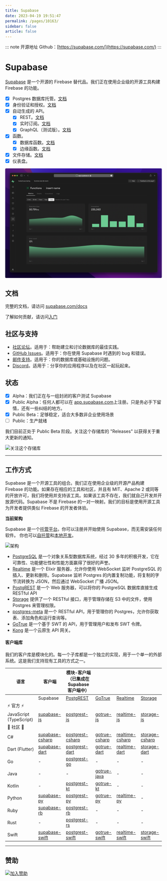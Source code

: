 ```yaml
---
title: Supabase
date: 2023-04-19 19:51:47
permalink: /pages/10163/
sidebar: false
article: false
---
```

::: note 开源地址
Github：[https://supabase.com/](https://supabase.com/)
:::
# Supabase

[Supabase](https://supabase.com) 是一个开源的 Firebase 替代品。我们正在使用企业级的开源工具构建 Firebase 的功能。

- [X] Postgres 数据库托管。[文档](https://supabase.com/docs/guides/database)
- [X] 身份验证和授权。[文档](https://supabase.com/docs/guides/auth)
- [X] 自动生成的 API。
  - [X] REST。[文档](https://supabase.com/docs/guides/api#rest-api)
  - [X] 实时订阅。[文档](https://supabase.com/docs/guides/api#realtime-api)
  - [X] GraphQL（测试版）。[文档](https://supabase.com/docs/guides/api#graphql-api)
- [X] 函数。
  - [X] 数据库函数。[文档](https://supabase.com/docs/guides/database/functions)
  - [X] 边缘函数。[文档](https://supabase.com/docs/guides/functions)
- [X] 文件存储。[文档](https://supabase.com/docs/guides/storage)
- [X] 仪表盘。

![Supabase Dashboard](https://raw.githubusercontent.com/supabase/supabase/master/apps/www/public/images/github/supabase-dashboard.png)

## 文档

完整的文档，请访问 [supabase.com/docs](https://supabase.com/docs)

了解如何贡献，请访问[入门](../DEVELOPERS.md)

## 社区与支持

- [社区论坛](https://github.com/supabase/supabase/discussions)。适用于：帮助建立和讨论数据库的最佳实践。
- [GitHub Issues](https://github.com/supabase/supabase/issues)。适用于：你在使用 Supabase 时遇到的 bug 和错误。
- [邮件支持](https://supabase.com/docs/support#business-support)。适用于：你的数据库或基础设施的问题。
- [Discord](https://discord.supabase.com)。适用于：分享你的应用程序以及在社区一起玩起来。

## 状态

- [X] Alpha：我们正在与一组封闭的客户测试 Supabase
- [X] Public Alpha：任何人都可以在 [app.supabase.com](https://app.supabase.com)上注册。只是务必手下留情，还有一些纠结的地方。
- [X] Public Beta：足够稳定，适合大多数非企业使用场景
- [ ] Public：生产就绪

我们目前正处于 Public Beta 阶段。关注这个存储库的 "Releases" 以获得关于重大更新的通知。

![关注这个存储库](https://gitcdn.link/repo/supabase/supabase/master/web/static/watch-repo.gif)

------

## 工作方式

Supabase 是一个开源工具的组合。我们正在使用企业级的开源产品构建 Firebase 的功能。如果存在相应的工具和社区，并且有 MIT、Apache 2 或同等的开放许可，我们将使用并支持该工具。如果该工具不存在，我们就自己开发并开放源代码。Supabase 不是 Firebase 的一对一映射。我们的目标是使用开源工具为开发者提供类似 Firebase 的开发者体验。

**当前架构**

Supabase 是一个[托管平台](https://app.supabase.com)。你可以注册并开始使用 Supabase，而无需安装任何软件。 你也可以[自托管](https://supabase.com/docs/guides/hosting/overview)和[本地开发](https://supabase.com/docs/guides/local-development)。

![架构](https://supabase.com/docs/assets/images/supabase-architecture-9050a7317e9ec7efb7807f5194122e48.png)

- [PostgreSQL](https://www.postgresql.org/) 是一个对象关系型数据库系统，经过 30 多年的积极开发，它在可靠性、功能健壮性和性能方面赢得了很好的声誉。
- [Realtime](https://github.com/supabase/realtime) 是一个 Elixir 服务器，允许你使用 WebSocket 监听 PostgreSQL 的插入、更新和删除。Supabase 监听 Postgres 的内置复制功能，将复制的字节流转换为 JSON，然后通过 WebSocket 广播 JSON。
- [PostgREST](http://postgrest.org/) 是一个 Web 服务器，可以将你的 PostgreSQL 数据库直接生成 RESTful API
- [Storage](https://github.com/supabase/storage-api) 提供了一个 RESTful 接口，用于管理存储在 S3 中的文件，使用 Postgres 来管理权限。
- [postgres-meta](https://github.com/supabase/postgres-meta) 是一个 RESTful API，用于管理你的 Postgres，允许你获取表、添加角色和运行查询等。
- [GoTrue](https://github.com/netlify/gotrue) 是一个基于 SWT 的 API，用于管理用户和发布 SWT 令牌。
- [Kong](https://github.com/Kong/kong) 是一个云原生 API 网关。

#### 客户端库

我们的客户库是模块化的。每一个子库都是一个独立的实现，用于一个单一的外部系统。这是我们支持现有工具的方式之一。

| 语言                    | 客户端                                                       | 模块-客户端（已集成在 Supabase 客户端中）                    |                                                              |                                                              |                                                              |
| ----------------------- | ------------------------------------------------------------ | ------------------------------------------------------------ | ------------------------------------------------------------ | ------------------------------------------------------------ | ------------------------------------------------------------ |
|                         | Supabase                                                     | [PostgREST](https://github.com/postgrest/postgrest)          | [GoTrue](https://github.com/supabase/gotrue)                 | [Realtime](https://github.com/supabase/realtime)             | [Storage](https://github.com/supabase/storage-api)           |
| ⚡️ 官方 ⚡️                |                                                              |                                                              |                                                              |                                                              |                                                              |
| JavaScript (TypeScript) | [supabase-js](https://github.com/supabase/supabase-js)       | [postgrest-js](https://github.com/supabase/postgrest-js)     | [gotrue-js](https://github.com/supabase/gotrue-js)           | [realtime-js](https://github.com/supabase/realtime-js)       | [storage-js](https://github.com/supabase/storage-js)         |
| 💚 社区 💚                |                                                              |                                                              |                                                              |                                                              |                                                              |
| C#                      | [supabase-csharp](https://github.com/supabase-community/supabase-csharp) | [postgrest-csharp](https://github.com/supabase-community/postgrest-csharp) | [gotrue-csharp](https://github.com/supabase-community/gotrue-csharp) | [realtime-csharp](https://github.com/supabase-community/realtime-csharp) | [storage-csharp](https://github.com/supabase-community/storage-csharp) |
| Dart (Flutter)          | [supabase-dart](https://github.com/supabase/supabase-dart)   | [postgrest-dart](https://github.com/supabase/postgrest-dart) | [gotrue-dart](https://github.com/supabase/gotrue-dart)       | [realtime-dart](https://github.com/supabase/realtime-dart)   | [storage-dart](https://github.com/supabase/storage-dart)     |
| Go                      | -                                                            | [postgrest-go](https://github.com/supabase-community/postgrest-go) | -                                                            | -                                                            | -                                                            |
| Java                    | -                                                            | -                                                            | [gotrue-java](https://github.com/supabase-community/gotrue-java) | -                                                            | -                                                            |
| Kotlin                  | -                                                            | [postgrest-kt](https://github.com/supabase-community/postgrest-kt) | [gotrue-kt](https://github.com/supabase-community/gotrue-kt) | -                                                            | -                                                            |
| Python                  | [supabase-py](https://github.com/supabase-community/supabase-py) | [postgrest-py](https://github.com/supabase-community/postgrest-py) | [gotrue-py](https://github.com/supabase-community/gotrue-py) | [realtime-py](https://github.com/supabase-community/realtime-py) | -                                                            |
| Ruby                    | [supabase-rb](https://github.com/supabase-community/supabase-rb) | [postgrest-rb](https://github.com/supabase-community/postgrest-rb) | -                                                            | -                                                            | -                                                            |
| Rust                    | -                                                            | [postgrest-rs](https://github.com/supabase-community/postgrest-rs) | -                                                            | -                                                            | -                                                            |
| Swift                   | [supabase-swift](https://github.com/supabase-community/supabase-swift) | [postgrest-swift](https://github.com/supabase-community/postgrest-swift) | [gotrue-swift](https://github.com/supabase-community/gotrue-swift) | [realtime-swift](https://github.com/supabase-community/realtime-swift) | [storage-swift](https://github.com/supabase-community/storage-swift) |

------

## 赞助

[![加入赞助](https://user-images.githubusercontent.com/10214025/90518111-e74bbb00-e198-11ea-8f88-c9e3c1aa4b5b.png)](https://github.com/sponsors/supabase)